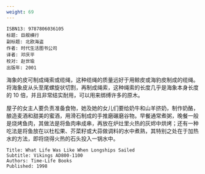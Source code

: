 ```yaml
---
weight: 69
---
```


```
ISBN13: 9787806036105
标题: 巨舰横行
副标题: 北欧海盗
作者: 时代生活图书公司
译者: 邓庆平
校对: 赵世瑜
出版年: 2001
```

海象的皮可制成绳索或缆绳，这种缆绳的质量远好于用鲸皮或海豹皮制成的缆绳。将海象皮从头至尾螺旋状切割，再制成绳索，这种绳索的长度几乎是海象本身长度的 10 倍，并且非常结实耐用，可以用来绑缚许多的原木。

屋子的女主人要负责准备食物，她及她的女儿们要给奶牛和山羊挤奶，制作奶酪，酿造麦酒和甜美的蜜酒，用滑石制成的手推磨碾磨谷物。早餐通常煮粥，晚餐一般是烧烤鱼肉，其做法是将鱼肉串成串，再放在炉灶里火热的灰烬中烘烤；还有一种吃法是将鱼放在以杜松果、芥菜籽或大蒜做调料的水中煮熟，其特别之处在于加热水的方法，即将烧得火热的石头投入一锅水中。

```
Title: What Life Was Like When Longships Sailed
Subtitle: Vikings AD800-1100
Authors: Time-Life Books
Published: 1998
```